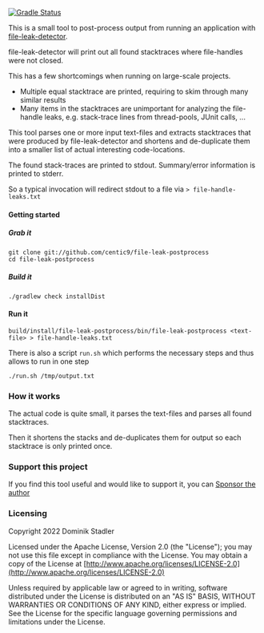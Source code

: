 [![Gradle Status](https://gradleupdate.appspot.com/centic9/file-leak-postprocess/status.svg?branch=master)](https://gradleupdate.appspot.com/centic9/file-leak-postprocess/status)

This is a small tool to post-process output from running an application with [file-leak-detector](https://github.com/jenkinsci/lib-file-leak-detector).

file-leak-detector will print out all found stacktraces where file-handles were not closed. 

This has a few shortcomings when running on large-scale projects.

* Multiple equal stacktrace are printed, requiring to skim through many similar results
* Many items in the stacktraces are unimportant for analyzing the file-handle leaks, 
  e.g. stack-trace lines from thread-pools, JUnit calls, ...

This tool parses one or more input text-files and extracts stacktraces that were produced by
file-leak-detector and shortens and de-duplicate them into a smaller list of actual interesting
code-locations.

The found stack-traces are printed to stdout. Summary/error information is printed to stderr.

So a typical invocation will redirect stdout to a file via `> file-handle-leaks.txt`

#### Getting started

##### Grab it

    git clone git://github.com/centic9/file-leak-postprocess
    cd file-leak-postprocess

##### Build it

    ./gradlew check installDist

#### Run it

    build/install/file-leak-postprocess/bin/file-leak-postprocess <text-file> > file-handle-leaks.txt

There is also a script `run.sh` which performs the necessary steps and thus allows to
run in one step

    ./run.sh /tmp/output.txt

### How it works

The actual code is quite small, it parses the text-files and parses all found stacktraces.

Then it shortens the stacks and de-duplicates them for output so each stacktrace is only
printed once.

### Support this project

If you find this tool useful and would like to support it, you can [Sponsor the author](https://github.com/sponsors/centic9)

### Licensing

   Copyright 2022 Dominik Stadler

   Licensed under the Apache License, Version 2.0 (the "License");
   you may not use this file except in compliance with the License.
   You may obtain a copy of the License at [http://www.apache.org/licenses/LICENSE-2.0](http://www.apache.org/licenses/LICENSE-2.0)

   Unless required by applicable law or agreed to in writing, software
   distributed under the License is distributed on an "AS IS" BASIS,
   WITHOUT WARRANTIES OR CONDITIONS OF ANY KIND, either express or implied.
   See the License for the specific language governing permissions and
   limitations under the License.
